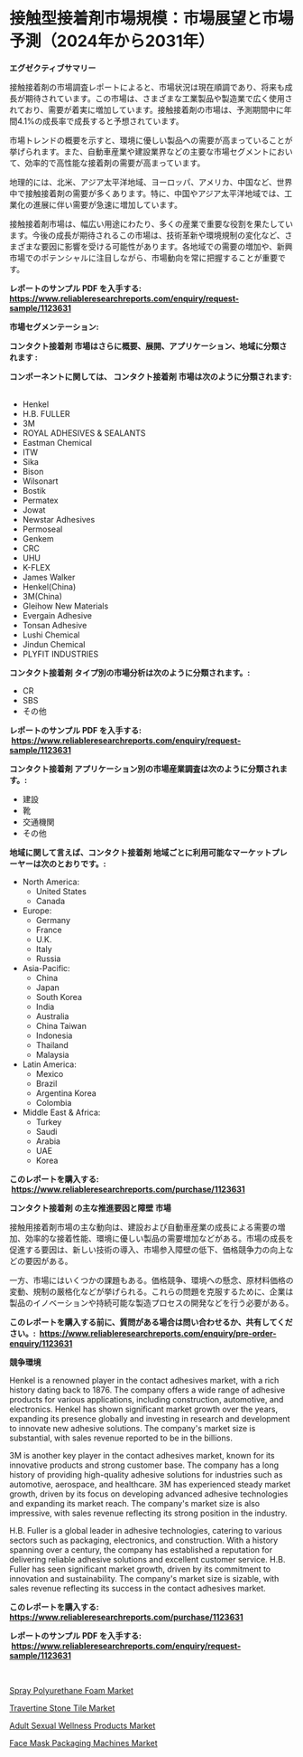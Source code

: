 <p><h1>接触型接着剤市場規模：市場展望と市場予測（2024年から2031年）</h1></p><p><strong>エグゼクティブサマリー</strong></p>
<p><p>接触接着剤の市場調査レポートによると、市場状況は現在順調であり、将来も成長が期待されています。この市場は、さまざまな工業製品や製造業で広く使用されており、需要が着実に増加しています。接触接着剤の市場は、予測期間中に年間4.1%の成長率で成長すると予想されています。</p><p>市場トレンドの概要を示すと、環境に優しい製品への需要が高まっていることが挙げられます。また、自動車産業や建設業界などの主要な市場セグメントにおいて、効率的で高性能な接着剤の需要が高まっています。</p><p>地理的には、北米、アジア太平洋地域、ヨーロッパ、アメリカ、中国など、世界中で接触接着剤の需要が多くあります。特に、中国やアジア太平洋地域では、工業化の進展に伴い需要が急速に増加しています。</p><p>接触接着剤市場は、幅広い用途にわたり、多くの産業で重要な役割を果たしています。今後の成長が期待されるこの市場は、技術革新や環境規制の変化など、さまざまな要因に影響を受ける可能性があります。各地域での需要の増加や、新興市場でのポテンシャルに注目しながら、市場動向を常に把握することが重要です。</p></p>
<p><strong>レポートのサンプル PDF を入手する: <a href="https://www.reliableresearchreports.com/enquiry/request-sample/1123631">https://www.reliableresearchreports.com/enquiry/request-sample/1123631</a></strong></p>
<p><strong>市場セグメンテーション:</strong></p>
<p><strong> コンタクト接着剤 市場はさらに概要、展開、アプリケーション、地域に分類されます :</strong></p>
<p><strong>コンポーネントに関しては、 コンタクト接着剤 市場は次のように分類されます: &nbsp;</strong></p>
<p><ul><li>Henkel</li><li>H.B. FULLER</li><li>3M</li><li>ROYAL ADHESIVES & SEALANTS</li><li>Eastman Chemical</li><li>ITW</li><li>Sika</li><li>Bison</li><li>Wilsonart</li><li>Bostik</li><li>Permatex</li><li>Jowat</li><li>Newstar Adhesives</li><li>Permoseal</li><li>Genkem</li><li>CRC</li><li>UHU</li><li>K-FLEX</li><li>James Walker</li><li>Henkel(China)</li><li>3M(China)</li><li>Gleihow New Materials</li><li>Evergain Adhesive</li><li>Tonsan Adhesive</li><li>Lushi Chemical</li><li>Jindun Chemical</li><li>PLYFIT INDUSTRIES</li></ul></p>
<p><strong> コンタクト接着剤 タイプ別の市場分析は次のように分類されます。:</strong></p>
<p><ul><li>CR</li><li>SBS</li><li>その他</li></ul></p>
<p><strong>レポートのサンプル PDF を入手する: &nbsp;<a href="https://www.reliableresearchreports.com/enquiry/request-sample/1123631">https://www.reliableresearchreports.com/enquiry/request-sample/1123631</a></strong></p>
<p><strong> コンタクト接着剤 アプリケーション別の市場産業調査は次のように分類されます。:</strong></p>
<p><ul><li>建設</li><li>靴</li><li>交通機関</li><li>その他</li></ul></p>
<p><strong>地域に関して言えば、コンタクト接着剤 地域ごとに利用可能なマーケットプレーヤーは次のとおりです。:</strong></p>
<p><ul>
    <li>
        North America:
        <ul>
            <li>United States</li>
            <li>Canada</li>
        </ul>
    </li>
    <li>
        Europe:
        <ul>
            <li>Germany</li>
            <li>France</li>
            <li>U.K.</li>
            <li>Italy</li>
            <li>Russia</li>
        </ul>
    </li>
    <li>
        Asia-Pacific:
        <ul>
            <li>China</li>
            <li>Japan</li>
            <li>South Korea</li>
            <li>India</li>
            <li>Australia</li>
            <li>China Taiwan</li>
            <li>Indonesia</li>
            <li>Thailand</li>
            <li>Malaysia</li>
        </ul>
    </li>
    <li>
        Latin America:
        <ul>
            <li>Mexico</li>
            <li>Brazil</li>
            <li>Argentina Korea</li>
            <li>Colombia</li>
        </ul>
    </li>
    <li>
        Middle East & Africa:
        <ul>
            <li>Turkey</li>
            <li>Saudi</li>
            <li>Arabia</li>
            <li>UAE</li>
            <li>Korea</li>
        </ul>
    </li>
    </ul></p>
<p><strong>このレポートを購入する: &nbsp;<a href="https://www.reliableresearchreports.com/purchase/1123631">https://www.reliableresearchreports.com/purchase/1123631</a></strong></p>
<p><strong>コンタクト接着剤 の主な推進要因と障壁 市場</strong></p>
<p><p>接触用接着剤市場の主な動向は、建設および自動車産業の成長による需要の増加、効率的な接着性能、環境に優しい製品の需要増加などがある。市場の成長を促進する要因は、新しい技術の導入、市場参入障壁の低下、価格競争力の向上などの要因がある。</p><p>一方、市場にはいくつかの課題もある。価格競争、環境への懸念、原材料価格の変動、規制の厳格化などが挙げられる。これらの問題を克服するために、企業は製品のイノベーションや持続可能な製造プロセスの開発などを行う必要がある。</p></p>
<p><strong>このレポートを購入する前に、質問がある場合は問い合わせるか、共有してください。:&nbsp; <a href="https://www.reliableresearchreports.com/enquiry/pre-order-enquiry/1123631">https://www.reliableresearchreports.com/enquiry/pre-order-enquiry/1123631</a></strong></p>
<p><strong>競争環境</strong></p>
<p><p>Henkel is a renowned player in the contact adhesives market, with a rich history dating back to 1876. The company offers a wide range of adhesive products for various applications, including construction, automotive, and electronics. Henkel has shown significant market growth over the years, expanding its presence globally and investing in research and development to innovate new adhesive solutions. The company's market size is substantial, with sales revenue reported to be in the billions.</p><p>3M is another key player in the contact adhesives market, known for its innovative products and strong customer base. The company has a long history of providing high-quality adhesive solutions for industries such as automotive, aerospace, and healthcare. 3M has experienced steady market growth, driven by its focus on developing advanced adhesive technologies and expanding its market reach. The company's market size is also impressive, with sales revenue reflecting its strong position in the industry.</p><p>H.B. Fuller is a global leader in adhesive technologies, catering to various sectors such as packaging, electronics, and construction. With a history spanning over a century, the company has established a reputation for delivering reliable adhesive solutions and excellent customer service. H.B. Fuller has seen significant market growth, driven by its commitment to innovation and sustainability. The company's market size is sizable, with sales revenue reflecting its success in the contact adhesives market.</p></p>
<p><strong>このレポートを購入する: &nbsp; <a href="https://www.reliableresearchreports.com/purchase/1123631">https://www.reliableresearchreports.com/purchase/1123631</a></strong></p>
<p><strong>レポートのサンプル PDF を入手する: &nbsp;<a href="https://www.reliableresearchreports.com/enquiry/request-sample/1123631">https://www.reliableresearchreports.com/enquiry/request-sample/1123631</a></strong><strong></strong></p>
<p>&nbsp;</p>
<p><p><a href="https://github.com/Airanohannonzb68e5pb53oc1/Market-Research-Report-List-1/blob/main/spray-polyurethane-foam-market.md">Spray Polyurethane Foam Market</a></p><p><a href="https://github.com/fiixsa/Market-Research-Report-List-1/blob/main/travertine-stone-tile-market.md">Travertine Stone Tile Market</a></p><p><a href="https://sore-arch-6db.notion.site/Adult-Sexual-Wellness-Products-Market-Size-Share-Trends-Analysis-Report-By-Material-By-Type-By--369f3081b71b49f58eb9075f95d0b8e8">Adult Sexual Wellness Products Market</a></p><p><a href="https://view.publitas.com/reportprime-1/face-mask-packaging-machines-market-research-report-reveals-the-latest-trends-and-opportunities-of-this-market-for-period-from-2023-2030/">Face Mask Packaging Machines Market</a></p></p>